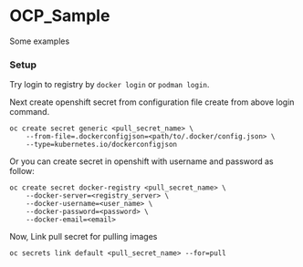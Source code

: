 # OCP_Sample
Some examples

### Setup ###

Try login to registry by `docker login` or `podman login`.

Next create openshift secret from configuration file create from above login command.
```
oc create secret generic <pull_secret_name> \
    --from-file=.dockerconfigjson=<path/to/.docker/config.json> \
    --type=kubernetes.io/dockerconfigjson
```

Or you can create secret in openshift with username and password as follow:

```
oc create secret docker-registry <pull_secret_name> \
    --docker-server=<registry_server> \
    --docker-username=<user_name> \
    --docker-password=<password> \
    --docker-email=<email>
```

Now, Link pull secret for pulling images

```
oc secrets link default <pull_secret_name> --for=pull
```

